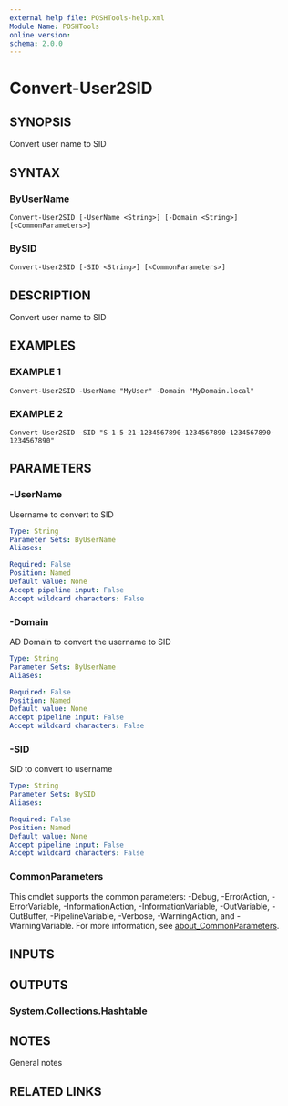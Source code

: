 ```yaml
---
external help file: POSHTools-help.xml
Module Name: POSHTools
online version:
schema: 2.0.0
---
```


# Convert-User2SID

## SYNOPSIS
Convert user name to SID

## SYNTAX

### ByUserName
```
Convert-User2SID [-UserName <String>] [-Domain <String>] [<CommonParameters>]
```

### BySID
```
Convert-User2SID [-SID <String>] [<CommonParameters>]
```

## DESCRIPTION
Convert user name to SID

## EXAMPLES

### EXAMPLE 1
```
Convert-User2SID -UserName "MyUser" -Domain "MyDomain.local"
```

### EXAMPLE 2
```
Convert-User2SID -SID "S-1-5-21-1234567890-1234567890-1234567890-1234567890"
```

## PARAMETERS

### -UserName
Username to convert to SID

```yaml
Type: String
Parameter Sets: ByUserName
Aliases:

Required: False
Position: Named
Default value: None
Accept pipeline input: False
Accept wildcard characters: False
```

### -Domain
AD Domain to convert the username to SID

```yaml
Type: String
Parameter Sets: ByUserName
Aliases:

Required: False
Position: Named
Default value: None
Accept pipeline input: False
Accept wildcard characters: False
```

### -SID
SID to convert to username

```yaml
Type: String
Parameter Sets: BySID
Aliases:

Required: False
Position: Named
Default value: None
Accept pipeline input: False
Accept wildcard characters: False
```

### CommonParameters
This cmdlet supports the common parameters: -Debug, -ErrorAction, -ErrorVariable, -InformationAction, -InformationVariable, -OutVariable, -OutBuffer, -PipelineVariable, -Verbose, -WarningAction, and -WarningVariable. For more information, see [about_CommonParameters](http://go.microsoft.com/fwlink/?LinkID=113216).

## INPUTS

## OUTPUTS

### System.Collections.Hashtable
## NOTES
General notes

## RELATED LINKS
